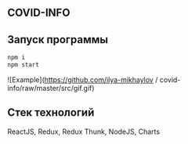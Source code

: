 ## COVID-INFO


## Запуск программы

```sh
npm i 
npm start
```



![Example](https://github.com/ilya-mikhaylov
/
covid-info/raw/master/src/gif.gif)



## Стек технологий
ReactJS, Redux, Redux Thunk, NodeJS, Charts
